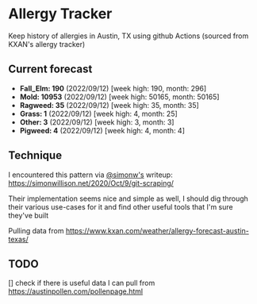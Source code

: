 # Allergy Tracker

Keep history of allergies in Austin, TX using github Actions (sourced from KXAN's allergy tracker)

## Current forecast
<!-- INJECT FORECAST -->
- **Fall_Elm: 190** (2022/09/12)  [week high: 190, month: 296]
- **Mold: 10953** (2022/09/12)  [week high: 50165, month: 50165]
- **Ragweed: 35** (2022/09/12)  [week high: 35, month: 35]
- **Grass: 1** (2022/09/12)  [week high: 4, month: 25]
- **Other: 3** (2022/09/12)  [week high: 3, month: 3]
- **Pigweed: 4** (2022/09/12)  [week high: 4, month: 4]
<!-- END INJECT FORECAST -->

## Technique

I encountered this pattern via [@simonw's](https://github.com/simonw) writeup: https://simonwillison.net/2020/Oct/9/git-scraping/

Their implementation seems nice and simple as well, I should dig through their various use-cases for it and find other useful tools that I'm sure they've built

Pulling data from https://www.kxan.com/weather/allergy-forecast-austin-texas/

## TODO

[] check if there is useful data I can pull from https://austinpollen.com/pollenpage.html
